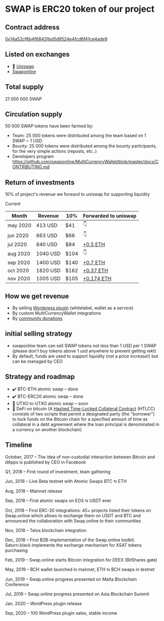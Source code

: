 # SWAP is ERC20 token of our project

## Contract address

[0x14a52cf6b4f68431bd5d9524e4fcd6f41ce4ade9](https://etherscan.io/token/0x14a52cf6b4f68431bd5d9524e4fcd6f41ce4ade9)

## Listed on exchanges

- 🦄 [Uniswap](https://uniswap.info/pair/0x8dce5d9ed9fa147544be62bdf0e0f575528b4272)
- [Swaponline](https://swaponline.io/#/exchange/btc-to-swap)

## Total supply

21 000 000 SWAP

## Сirculation supply

50 000 SWAP tokens have been farmed by:

- Team: 25 000 tokens were distributed among the team based on 1 SWAP ~ 1 USD
- Bounty: 25 000 tokens were distributed among the bounty participants, for the very simple actions (reposts, etc..)
- Developers program https://github.com/swaponline/MultiCurrencyWallet/blob/master/docs/CONTRIBUTING.md

## Return of investments

10% of project's revenue we forward to uniswap for supporting liquidity

Current

| Month    | Revenue  | 10%   | Forwarded to uniswap                                                                                   |
| -------- | -------- | ----- | ------------------------------------------------------------------------------------------------------ |
| may 2020 | 413 USD  | \$41  | 👇                                                                                                     |
| jun 2020 | 663 USD  | \$66  | 👇                                                                                                     |
| jul 2020 | 840 USD  | \$84  | [+0.5 ETH](https://etherscan.io/tx/0xb5708aa91cd181b45aafc3fb92bdeea970a4359110a10f3fde6a4b42e0cabd14) |
| aug 2020 | 1040 USD | \$104 | 👇                                                                                                     |
| sep 2020 | 1400 USD | \$140 | [+0.7 ETH](https://etherscan.io/tx/0x7b70734c4a3ed1df347ac3d5ef1ba751f3068555c740cf0a5fb1e33c0dbfd160) |
| oct 2020 | 1620 USD | \$162 | [+0.37 ETH](https://etherscan.io/tx/0xbe89c49296e56b7a1dacf755c1dd9a71766477b1188527ddc95f5e832651384b) |
| nov 2020 | 1005 USD | \$105 | [+0.174 ETH](https://etherscan.io/tx/0x8eaf2eb6ae6fdfdda6fe40ed6ae3cdf84b118e0d77c0c6715ef9118f88c80ccb) |

## How we get revenue

- By selling [Wordpress plugin](https://codecanyon.net/item/multicurrency-crypto-wallet-and-exchange-widgets-for-wordpress/23532064) (whitelabel, wallet as a service)
- By custom MultiCurrencyWallet integrations
- By [community donations](/docs/DONATE.md)

## initial selling strategy
- swaponline team can sell SWAP tokens not less than 1 USD per 1 SWAP (please don't buy tokens above 1 usd anywhere to prevent getting rekt)
- By default, funds are used to support liquidity (not a price increase!) but can be managed by CEO 

## Strategy and roadmap

- ✔️ BTC-ETH atomic swap – done
- ✔️ BTC-ERC20 atomic swap – done
- 👷 UTXO to UTXO atomic swap – soon
- 👷 DeFi on bitcoin (A [Hashed Time-Locked Collateral Contract](https://github.com/bitcoin/bips/blob/master/bip-0197.mediawiki) (HTLCC) consists of two scripts that permit a designated party (the "borrower") to lock funds on the Bitcoin chain for a specified amount of time as collateral in a debt agreement where the loan principal is denominated in a currency on another blockchain)

## Timeline

October, 2017 – The idea of non-custodial interaction between Bitcoin and dApps is published by CEO in Facebook

Q1, 2018 – First round of investment, team gathering

Jun, 2018 – Live Beta testnet with Atomic Swaps BTC ⮀ ETH

Aug, 2018 – Mainnet release

Sep, 2018 – First atomic swaps on EOS ⮀ USDT ever

Oct, 2018 – First ERC-20 integrations: 45+ projects listed their tokens on Swap.online which allows to exchange them on USDT and BTC and announced the collaboration with Swap.online to their communities

Nov, 2018 – Telos blockchain integration

Dec, 2018 – First B2B-implementation of the Swap.online toolkit: Saturn.black implements the exchange mechanism for XSAT tokens purchasing

Feb, 2019 – Swap.online starts Bitcoin integration for DEEX (BitShares gate)

May, 2019 – BCH wallet launched in mainnet, ETH ⮀ BCH swaps in testnet

Jun, 2019 – Swap.online progress presented on Malta Blockchain Conference

Jul, 2019 – Swap.online progress presented on Asia Blockchain Summit

Jan, 2020 – WordPress plugin release

Sep, 2020 – 100 WordPress plugin sales, stable income
